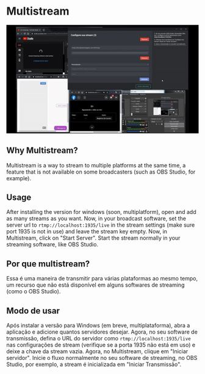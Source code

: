 ﻿# Multistream 

![demo](demo.gif)

## Why Multistream?
Multistream is a way to stream to multiple platforms at the same time, a feature that is not available on some broadcasters (such as OBS Studio, for example).

## Usage
After installing the version for windows (soon, multiplatform), open and add as many streams as you want. Now, in your broadcast software, set the server url to `rtmp://localhost:1935/live` in the stream settings (make sure port 1935 is not in use) and leave the stream key empty. Now, in Multistream, click on "Start Server". Start the stream normally in your streaming software, like OBS Studio.

## Por que multistream?  
Essa é uma maneira de transmitir para várias plataformas ao mesmo tempo, um recurso que não está disponível em alguns softwares de streaming (como o OBS Studio).  
  
## Modo de usar
Após instalar a versão para Windows (em breve, multiplataforma), abra a aplicação e adicione quantos servidores desejar. Agora, no seu software de transmissão, defina o URL do servidor como `rtmp://localhost:1935/live` nas configurações de stream (verifique se a porta 1935 não está em uso) e deixe a chave da stream vazia. Agora, no Multistream, clique em "Iniciar servidor". Inicie o fluxo normalmente no seu software de streaming, no OBS Studio, por exemplo, a stream é inicializada em "Iniciar Transmissão".
